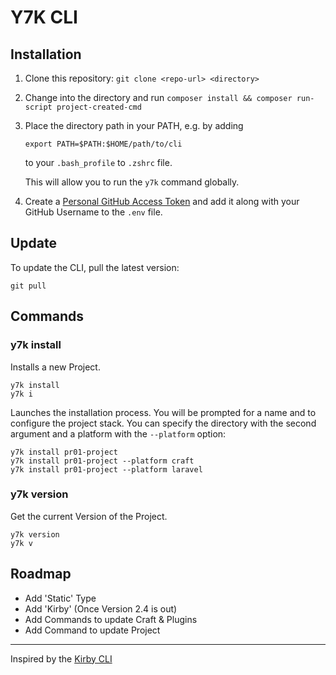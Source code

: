 # Y7K CLI

## Installation

1. Clone this repository: `git clone <repo-url> <directory>`

2. Change into the  directory and run `composer install && composer run-script project-created-cmd`

3. Place the directory path in your PATH, e.g. by adding
    ```
    export PATH=$PATH:$HOME/path/to/cli
    ```
    to your `.bash_profile` to `.zshrc` file.
    
    This will allow you to run the `y7k` command globally.

4. Create a [Personal GitHub Access Token](https://github.com/settings/tokens) and add it along with your GitHub Username to the `.env` file.

## Update

To update the CLI, pull the latest version:
```
git pull
```

## Commands

### y7k install

Installs a new Project.

```
y7k install
y7k i
```

Launches the installation process. You will be prompted for a name and to configure the project stack.
You can specify the directory with the second argument and a platform with the `--platform` option:

```
y7k install pr01-project
y7k install pr01-project --platform craft
y7k install pr01-project --platform laravel
```


### y7k version 

Get the current Version of the Project.

```
y7k version
y7k v 
```

## Roadmap

* Add 'Static' Type
* Add 'Kirby' (Once Version 2.4 is out)
* Add Commands to update Craft & Plugins
* Add Command to update Project

-----

Inspired by the [Kirby CLI](https://github.com/getkirby/cli)


